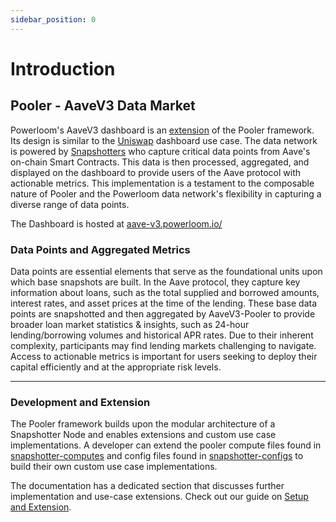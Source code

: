 ```yaml
---
sidebar_position: 0
---
```


# Introduction

## Pooler - AaveV3 Data Market

Powerloom's AaveV3 dashboard is an [extension](/build-with-powerloom/use-cases/building-new-usecase/extending-uniswapv2-dashboard) of the Pooler framework. Its design is similar to the [Uniswap](/build-with-powerloom/use-cases/existing-implementations/uniswap-dashboard/) dashboard use case. The data network is powered by [Snapshotters](/build-with-powerloom/snapshotter-node/introduction) who capture critical data points from Aave's on-chain Smart Contracts.  This data is then processed, aggregated, and displayed on the dashboard to provide users of the Aave protocol with actionable metrics. This implementation is a testament to the composable nature of Pooler and the Powerloom data network's flexibility in capturing a diverse range of data points.

The Dashboard is hosted at [aave-v3.powerloom.io/](https://aave-v3.powerloom.io/)

### Data Points and Aggregated Metrics

Data points are essential elements that serve as the foundational units upon which base snapshots are built. In the Aave protocol, they capture key information about loans, such as the total supplied and borrowed amounts, interest rates, and asset prices at the time of the lending. These base data points are snapshotted and then aggregated by AaveV3-Pooler to provide broader loan market statistics & insights, such as 24-hour lending/borrowing volumes and historical APR rates. Due to their inherent complexity, participants may find lending markets challenging to navigate. Access to actionable metrics is important for users seeking to deploy their capital efficiently and at the appropriate risk levels.

---

### Development and Extension

The Pooler framework builds upon the modular architecture of a Snapshotter Node and enables extensions and custom use case implementations. A developer can extend the pooler compute files found in [snapshotter-computes](https://github.com/powerloom/snapshotter-computes/tree/aave) and config files found in [snapshotter-configs](https://github.com/powerloom/snapshotter-configs/tree/aave) to build their own custom use case implementations.

The documentation has a dedicated section that discusses further implementation and use-case extensions.
Check out our guide on [Setup and Extension](/build-with-powerloom/use-cases/existing-implementations/aavev3-dashboard/setup-and-extension.md).
